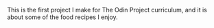 This is the first project I make for The Odin Project curriculum, and it is about some of the food recipes I enjoy.
